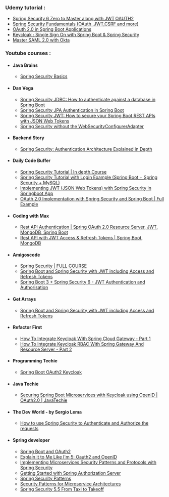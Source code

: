 ### Udemy tutorial :
- [Spring Security 6 Zero to Master along with JWT,OAUTH2](https://udemy.com/course/spring-security-zero-to-master)
- [Spring Security Fundamentals (OAuth ,JWT,CSRF and more)](https://udemy.com/course/spring-security-fundamentals)
- [OAuth 2.0 in Spring Boot Applications](https://udemy.com/course/oauth2-in-spring-boot-applications)
- [Keycloak : Single Sign On with Spring Boot & Spring Security](https://udemy.com/course/keycloak-single-sign-on-sso-with-spring-boot-spring-security-thymeleaf)
- [Master SAML 2.0 with Okta](https://udemy.com/course/master-saml-with-okta)

### Youtube courses :
- #### Java Brains
	- [Spring Security Basics](https://www.youtube.com/playlist?list=PLqq-6Pq4lTTYTEooakHchTGglSvkZAjnE)
- #### Dan Vega
	- [Spring Security JDBC: How to authenticate against a database in Spring Boot](https://www.youtube.com/watch?v=d7ZmZFbE_qY)
	- [Spring Security JPA Authentication in Spring Boot](https://www.youtube.com/watch?v=awcCiqBO36E)
	- [Spring Security JWT: How to secure your Spring Boot REST APIs with JSON Web Tokens](https://www.youtube.com/watch?v=KYNR5js2cXE)
	- [Spring Security without the WebSecurityConfigurerAdapter](https://www.youtube.com/watch?v=s4X4SJv2RrU )
- ####   Backend Story
	- [Spring Security: Authentication Architecture Explained in Depth](https://www.youtube.com/watch?v=ElY3rjtukig)
- #### Daily Code Buffer
	- [Spring Security Tutorial | In depth Course](https://www.youtube.com/watch?v=tWcqSIQr6Ks)
	- [Spring Security Tutorial with Login Example (Spring Boot + Spring Security + MySQL)](https://www.youtube.com/watch?v=tDZPdovCH4I)
	- [Implementing JWT (JSON Web Tokens) with Spring Security in Springboot App](https://www.youtube.com/watch?v=lA18U8dGKF8)
	- [OAuth 2.0 Implementation with Spring Security and Spring Boot | Full Example](https://www.youtube.com/watch?v=MOCeQYbQPPU)
- ####  Coding with Max
	- [Rest API Authentication | Spring OAuth 2.0 Resource Server, JWT, MongoDB, Spring Boot](https://www.youtube.com/watch?v=FoyAvzU5fO0)
	- [Rest API with JWT Access & Refresh Tokens | Spring Boot, MongoDB](https://www.youtube.com/watch?v=CqytzuPA5Og)
- #### Amigoscode
	- [Spring Security | FULL COURSE](https://www.youtube.com/watch?v=her_7pa0vrg)
	- [Spring Boot and Spring Security with JWT including Access and Refresh Tokens](https://www.youtube.com/watch?v=VVn9OG9nfH0)
	- [Spring Boot 3 + Spring Security 6 - JWT Authentication and Authorisation](https://www.youtube.com/watch?v=KxqlJblhzfI)
- #### Get Arrays
	- [Spring Boot and Spring Security with JWT including Access and Refresh Tokens](https://www.youtube.com/watch?v=mYKf4pufQWA)
- #### Refactor First
	- [How To Integrate Keycloak With Spring Cloud Gateway - Part 1](https://www.youtube.com/watch?v=TrASdBQu2_k)
	- [How To Integrate Keycloak RBAC With Spring Gateway And Resource Server - Part 2](https://www.youtube.com/watch?v=p0awB6pL7CE)
- ####  Programming Techie
	- [Spring Boot OAuth2 Keycloak](https://www.youtube.com/playlist?list=PLSVW22jAG8pAXU0th247M7xPCekzeNdrH)
- #### Java Techie
	- [Securing Spring Boot Microservices with Keycloak using OpenID | OAuth2.0 | JavaTechie](https://www.youtube.com/watch?v=La082JsJoH4)
- #### The Dev World - by Sergio Lema
	- [How to use Spring Security to Authenticate and Authorize the requests](https://www.youtube.com/playlist?list=PLab_if3UBk99jYV1jfe_7fKQczVX9H4zZ)
- #### Spring developer
	- [Spring Boot and OAuth2](https://spring.io/guides/tutorials/spring-boot-oauth2/)
	- [Explain it to Me Like I'm 5: Oauth2 and OpenID](https://www.youtube.com/watch?v=5th6CSQTdpM)
	- [Implementing Microservices Security Patterns and Protocols with Spring Security](https://www.youtube.com/watch?v=JnYIsvJY7gM)
	- [Getting Started with Spring Authorization Server](https://www.youtube.com/watch?v=ZIjqDIdFyBw)
	- [Spring Security Patterns](https://www.youtube.com/watch?v=xEnvAAhMGu4)
	- [Security Patterns for Microservice Architectures](https://www.youtube.com/watch?v=s4wsqYaZJ2s)
	- [Spring Security 5.5 From Taxi to Takeoff](https://www.youtube.com/watch?v=5tlU_Vjv8Ns)
